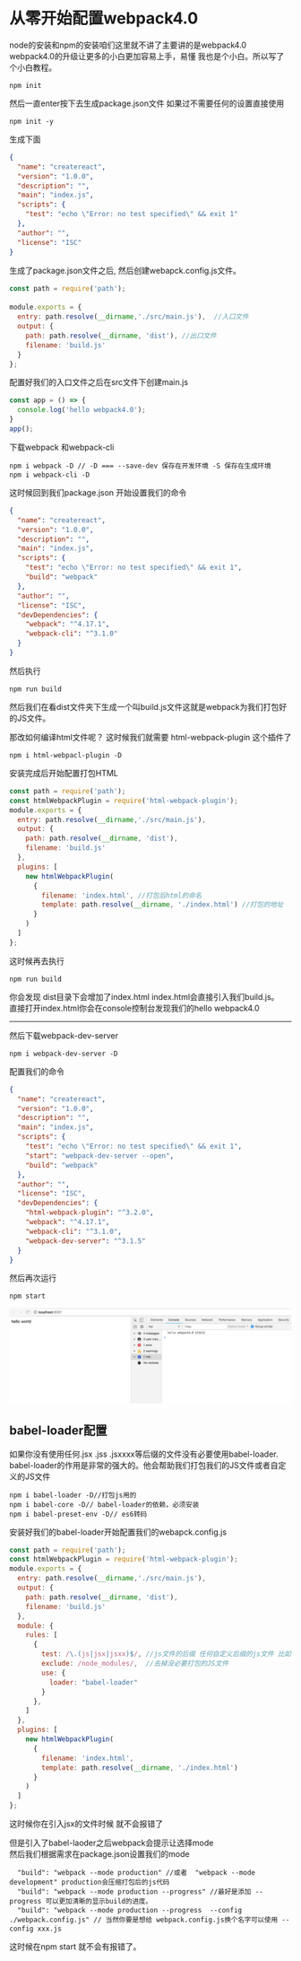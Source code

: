 # 从零开始配置webpack4.0
node的安装和npm的安装咱们这里就不讲了主要讲的是webpack4.0<br>
webpack4.0的升级让更多的小白更加容易上手，易懂
我也是个小白。所以写了个小白教程。
```dash
npm init
```
然后一直enter按下去生成package.json文件
如果过不需要任何的设置直接使用
```
npm init -y
```
生成下面
```json
{
  "name": "createreact",
  "version": "1.0.0",
  "description": "",
  "main": "index.js",
  "scripts": {
    "test": "echo \"Error: no test specified\" && exit 1"
  },
  "author": "",
  "license": "ISC"
}
```

生成了package.json文件之后, 然后创建webapck.config.js文件。

```js
const path = require('path');

module.exports = {
  entry: path.resolve(__dirname,'./src/main.js'),  //入口文件
  output: {
    path: path.resolve(__dirname, 'dist'), //出口文件
    filename: 'build.js'
  }
};

```
配置好我们的入口文件之后在src文件下创建main.js

```js
const app = () => {
  console.log('hello webpack4.0');
}
app();
```
下载webpack 和webpack-cli
```
npm i webpack -D // -D === --save-dev 保存在开发环境 -S 保存在生成环境
npm i webpack-cli -D
```
这时候回到我们package.json 开始设置我们的命令<br>


```json
{
  "name": "createreact",
  "version": "1.0.0",
  "description": "",
  "main": "index.js",
  "scripts": {
    "test": "echo \"Error: no test specified\" && exit 1",
    "build": "webpack"
  },
  "author": "",
  "license": "ISC",
  "devDependencies": {
    "webpack": "^4.17.1",
    "webpack-cli": "^3.1.0"
  }
}

```
然后执行
```
npm run build
```
然后我们在看dist文件夹下生成一个叫build.js文件这就是webpack为我们打包好的JS文件。

那改如何编译html文件呢？
这时候我们就需要 html-webpack-plugin 这个插件了

```
npm i html-webpacl-plugin -D
```
安装完成后开始配置打包HTML

```js
const path = require('path');
const htmlWebpackPlugin = require('html-webpack-plugin');
module.exports = {
  entry: path.resolve(__dirname,'./src/main.js'),
  output: {
    path: path.resolve(__dirname, 'dist'),
    filename: 'build.js'
  },
  plugins: [
    new htmlWebpackPlugin(
      {
        filename: 'index.html', //打包后html的命名
        template: path.resolve(__dirname, './index.html') //打包的地址
      }
    )
  ]
};

```
这时候再去执行 
```
npm run build 
```
你会发现 dist目录下会增加了index.html
index.html会直接引入我们build.js。<br>
直接打开index.html你会在console控制台发现我们的hello webpack4.0<br>

<hr>
然后下载webpack-dev-server

```
npm i webpack-dev-server -D
```
配置我们的命令

```json
{
  "name": "createreact",
  "version": "1.0.0",
  "description": "",
  "main": "index.js",
  "scripts": {
    "test": "echo \"Error: no test specified\" && exit 1",
    "start": "webpack-dev-server --open", 
    "build": "webpack"
  },
  "author": "",
  "license": "ISC",
  "devDependencies": {
    "html-webpack-plugin": "^3.2.0",
    "webpack": "^4.17.1",
    "webpack-cli": "^3.1.0",
    "webpack-dev-server": "^3.1.5"
  }
}
```

然后再次运行

```
npm start
```
![avatar](./assess/img/WechatIMG4180.jpeg)
<br>
## babel-loader配置 <br>
如果你没有使用任何.jsx .jss .jsxxxx等后缀的文件没有必要使用babel-loader.<br>
babel-loader的作用是非常的强大的。他会帮助我们打包我们的JS文件或者自定义的JS文件

```
npm i babel-loader -D//打包js用的
npm i babel-core -D// babel-loader的依赖，必须安装
npm i babel-preset-env -D// es6转码
```
安装好我们的babel-loader开始配置我们的webapck.config.js

``` js
const path = require('path');
const htmlWebpackPlugin = require('html-webpack-plugin');
module.exports = {
  entry: path.resolve(__dirname,'./src/main.js'),
  output: {
    path: path.resolve(__dirname, 'dist'),
    filename: 'build.js'
  },
  module: {
    rules: [
      {
        test: /\.(js|jsx|jsxx)$/, //js文件的后缀 任何自定义后缀的js文件 比如自定义一个jsxx 大家可以可以将app.js 修改成app.jsxx格式试试
        exclude: /node_modules/,  //去掉没必要打包的JS文件
        use: {
          loader: "babel-loader"
        }
      },
    ]
  },
  plugins: [
    new htmlWebpackPlugin(
      {
        filename: 'index.html',
        template: path.resolve(__dirname, './index.html')
      }
    )
  ]
};

```
这时候你在引入jsx的文件时候 就不会报错了

但是引入了babel-laoder之后webpack会提示让选择mode <br>
然后我们根据需求在package.json设置我们的mode
```
  "build": "webpack --mode production" //或者  "webpack --mode development" production会压缩打包后的js代码
  "build": "webpack --mode production --progress" //最好是添加 --progress 可以更加清晰的显示build的进度。
  "build": "webpack --mode production --progress  --config ./webpack.config.js" // 当然你要是想给 webpack.config.js换个名字可以使用 --config xxx.js
```
这时候在npm start 就不会有报错了。
